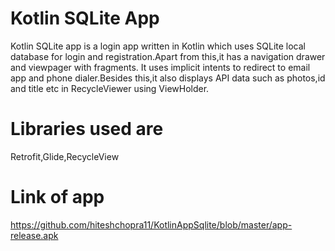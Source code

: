 # Kotlin SQLite App

Kotlin SQLite app is a login app written in Kotlin which uses SQLite local database for login and registration.Apart from this,it has a navigation drawer and viewpager with fragments.
It uses implicit intents to redirect to email app and phone dialer.Besides this,it also displays API data such as photos,id and title etc in RecycleViewer using ViewHolder.

# Libraries used are
Retrofit,Glide,RecycleView

# Link of app
https://github.com/hiteshchopra11/KotlinAppSqlite/blob/master/app-release.apk
